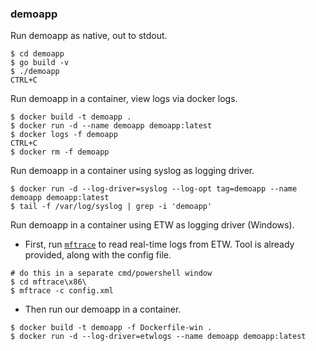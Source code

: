 ### demoapp

Run demoapp as native, out to stdout.

```
$ cd demoapp
$ go build -v
$ ./demoapp
CTRL+C
```

Run demoapp in a container, view logs via docker logs.

```
$ docker build -t demoapp .
$ docker run -d --name demoapp demoapp:latest
$ docker logs -f demoapp
CTRL+C
$ docker rm -f demoapp
```

Run demoapp in a container using syslog as logging driver.

```
$ docker run -d --log-driver=syslog --log-opt tag=demoapp --name demoapp demoapp:latest
$ tail -f /var/log/syslog | grep -i 'demoapp'
```

Run demoapp in a container using ETW as logging driver (Windows).

* First, run [`mftrace`](https://msdn.microsoft.com/en-us/library/windows/desktop/ff685116%28v=vs.85%29.aspx?f=255&MSPPError=-2147217396) to read real-time logs from ETW. Tool is already provided, along with the config file.

```
# do this in a separate cmd/powershell window
$ cd mftrace\x86\
$ mftrace -c config.xml
```

* Then run our demoapp in a container.

```
$ docker build -t demoapp -f Dockerfile-win .
$ docker run -d --log-driver=etwlogs --name demoapp demoapp:latest
```
